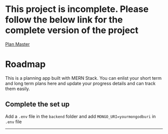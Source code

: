 # This project is incomplete. Please follow the below link for the complete version of the project
[Plan Master](https://github.com/tradecoder/plan-master)
# Roadmap
This is a planning app built with MERN Stack. 
You can enlist your short term and long term plans here and update your progress details and can track them easily.

## Complete the set up

Add a `.env` file in the `backend` folder and add `MONGO_URI=yourmongodburi` in `.env` file

***
